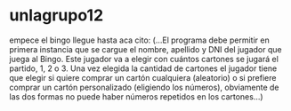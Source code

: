# unlagrupo12
empece el bingo llegue hasta aca
cito: (...El programa debe permitir en primera instancia que se cargue el nombre, apellido y 
DNI del jugador que juega al Bingo. Este jugador va a elegir con cuántos cartones se jugará
el partido, 1, 2 o 3. Una vez elegida la cantidad de cartones el jugador tiene que elegir si
quiere comprar un cartón cualquiera (aleatorio) o si prefiere comprar un cartón personalizado 
(eligiendo los números), obviamente de las dos formas no puede haber números repetidos en los cartones...)
